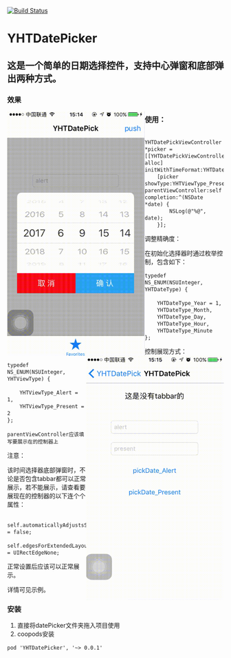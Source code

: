 [![Build Status](https://travis-ci.org/yixianxueqi/YHTDatePicker.svg?branch=master)](https://travis-ci.org/yixianxueqi/YHTDatePicker)

# YHTDatePicker

## 这是一个简单的日期选择控件，支持中心弹窗和底部弹出两种方式。

### 效果
<img src="./gif/1.gif" width="320" height="568" style="display: inline-block;float: left;"> <img src="./gif/2.gif" width="320" height="568" style="display: inline-block;float: right;">

### 使用：

```
    YHTDatePickViewController *picker = [[YHTDatePickViewController alloc] initWithTimeFormat:YHTDateType_Minute];
    [picker showType:YHTViewType_Present parentViewController:self completion:^(NSDate *date) {
        NSLog(@"%@", date);
    }];
```

调整精确度：

在初始化选择器时通过枚举控制，包含如下：

```
typedef NS_ENUM(NSUInteger, YHTDateType) {

    YHTDateType_Year = 1,
    YHTDateType_Month,
    YHTDateType_Day,
    YHTDateType_Hour,
    YHTDateType_Minute
};
```

控制展现方式：

```
typedef NS_ENUM(NSUInteger, YHTViewType) {

    YHTViewType_Alert = 1,
    YHTViewType_Present = 2
};

parentViewController应该填写要展示在的控制器上
```

注意： 

该时间选择器底部弹窗时，不论是否包含tabbar都可以正常展示，若不能展示，请查看要展现在的控制器的以下连个个属性：

```
    self.automaticallyAdjustsScrollViewInsets = false;
    self.edgesForExtendedLayout = UIRectEdgeNone;
```
正常设置后应该可以正常展示。


详情可见示例。


### 安装

1. 直接将datePicker文件夹拖入项目使用
2. coopods安装

```
pod 'YHTDatePicker', '~> 0.0.1'
```



